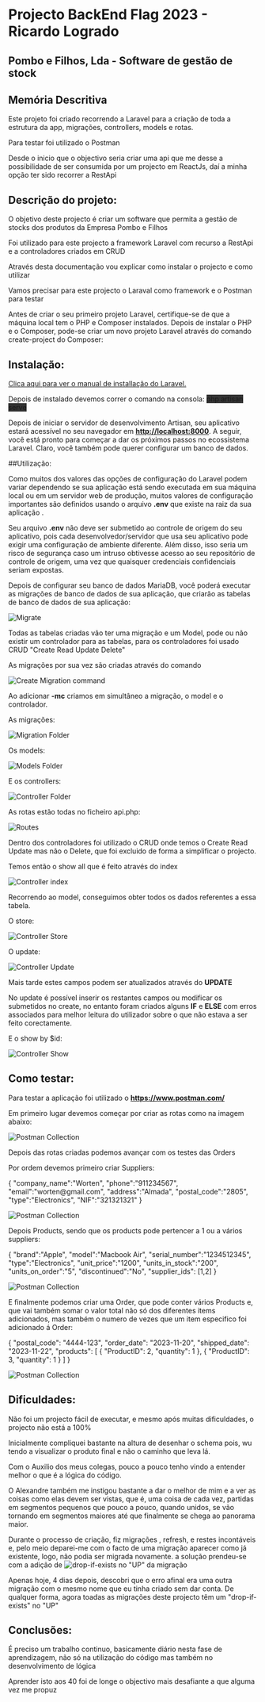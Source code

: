 <h1>Projecto BackEnd Flag 2023 - Ricardo Logrado</h1>
<h2>Pombo e Filhos, Lda - Software de gestão de stock</h2>

## Memória Descritiva

<p>Este projeto foi criado recorrendo a Laravel para a criação de toda a estrutura da app, migrações, controllers, models e rotas.</p>
<p>Para testar foi utilizado o Postman</p>
<p>Desde o inicio que o objectivo seria criar uma api que me desse a possibilidade de ser consumida por um projecto em ReactJs, daí a minha opção ter sido recorrer a RestApi </p>

## Descrição do projeto:

<p>O objetivo deste projecto é criar um software que permita a gestão de stocks dos produtos da Empresa Pombo e Filhos</p>
<p>Foi utilizado para este projecto a framework Laravel com recurso a RestApi e a controladores criados em CRUD</p>

<p>Através desta documentação vou explicar como instalar o projecto e como utilizar</p>
<p>Vamos precisar para este projecto o Laraval como framework e o Postman para testar</p>
<p>Antes de criar o seu primeiro projeto Laravel, certifique-se de que a máquina local tem o PHP e Composer instalados.
 Depois de instalar o PHP e o Composer, pode-se criar um novo projeto Laravel através do comando create-project do Composer:</p>

## Instalação:

<a href="https://laravel.com/docs/10.x/installation" target="_blank" rel="">Clica aqui para ver o manual de installação do Laravel.</a>

<p>Depois de instalado devemos correr o comando na consola:
    <span style="background-color: #333 ;">php artisan serve</span>
</p>
<p>Depois de iniciar o servidor de desenvolvimento Artisan, seu aplicativo estará acessível no seu navegador em <strong><a href="http://localhost:8000" target="_blank">http://localhost:8000</a></strong>. A seguir, você está pronto para começar a dar os próximos passos no ecossistema Laravel. Claro, você também pode querer configurar um banco de dados.</p>

##Utilização:

<p>Como muitos dos valores das opções de configuração do Laravel podem variar dependendo se sua aplicação está sendo executada em sua máquina local ou em um servidor web de produção, muitos valores de configuração importantes são definidos usando o arquivo <strong>.env</strong> que existe na raiz da sua aplicação .</p>

<p>Seu arquivo <strong>.env</strong> não deve ser submetido ao controle de origem do seu aplicativo, pois cada desenvolvedor/servidor que usa seu aplicativo pode exigir uma configuração de ambiente diferente. Além disso, isso seria um risco de segurança caso um intruso obtivesse acesso ao seu repositório de controle de origem, uma vez que quaisquer credenciais confidenciais seriam expostas.</p>

<p>Depois de configurar seu banco de dados MariaDB, você poderá executar as migrações de banco de dados de sua aplicação, que criarão as tabelas de banco de dados de sua aplicação:</p>
<img src="./public/assets/img/php migrate.png" alt="Migrate">

<p>Todas as tabelas criadas vão ter uma migração e um Model, pode ou não existir um controlador para as tabelas, para os controladores foi usado CRUD "Create Read Update Delete"</p>
<p>As migrações por sua vez são criadas através do comando</p>
<img src="./public/assets/img/create-mc.png" alt="Create Migration command">
<p>Ao adicionar <strong>-mc</strong> criamos em simultâneo a migração, o model e o controlador.</p>
<p>As migrações:</p>
<img src="./public/assets/img/migracoes.png" alt="Migration Folder">
<p>Os models:</p>
<img src="./public/assets/img/modelsfolder.png" alt="Models Folder">
<p>E os controllers:</p>
<img src="./public/assets/img/controllersfolder.png" alt="Controller Folder">

<p>As rotas estão todas no ficheiro api.php:</p>
<img src="./public/assets/img/rotas.png" alt="Routes">

<p>Dentro dos controladores foi utilizado o CRUD onde temos o Create Read Update mas não o Delete, que foi excluido de forma a simplificar o projecto.</p>

<p>Temos então o show all que é feito através do index</p>
<img src="./public/assets/img/index.png" alt="Controller index">

<p>Recorrendo ao model, conseguimos obter todos os dados referentes a essa tabela.</p>

<p>O store:</p>
<img src="./public/assets/img/create-store.png" alt="Controller Store">

<p>O update:</p>
<img src="./public/assets/img/create-update.png" alt="Controller Update">
<p>Mais tarde estes campos podem ser atualizados através do <strong>UPDATE</strong></p>
<p>No update é possível inserir os restantes campos ou modificar os submetidos no create, no entanto foram criados alguns <strong>IF</strong> e <strong>ELSE</strong> com erros associados para melhor leitura do utilizador sobre o que não estava a ser feito corectamente.</p>

<p>E o show by $id:</p>
<img src="./public/assets/img/create-show.png" alt="Controller Show">

## Como testar:

<p>Para testar a aplicação foi utilizado o <strong><a href="https://www.postman.com/" target="_blank">https://www.postman.com/</a></strong></p>
<p>Em primeiro lugar devemos começar por criar as rotas como na imagem abaixo:</p>
<img src="./public/assets/img/postman-collection.png" alt="Postman Collection">
<p>Depois das rotas criadas podemos avançar com os testes das Orders</p>
<p>Por ordem devemos primeiro criar Suppliers:</p>
<p>{
    "company_name":"Worten",
    "phone":"911234567",
    "email":"worten@gmail.com",
    "address":"Almada",
    "postal_code":"2805",
    "type":"Electronics",
    "NIF":"321321321"
  }
</p>
<img src="./public/assets/img/postman-collection-suppliers.png" alt="Postman Collection">
<p>Depois Products, sendo que os products pode pertencer a 1 ou a vários suppliers:</p>
<p>{
    "brand":"Apple",
    "model":"Macbook Air",
    "serial_number":"1234512345",
    "type":"Electronics",
    "unit_price":"1200",
    "units_in_stock":"200",
    "units_on_order":"5",
    "discontinued":"No",
    "supplier_ids": [1,2]
  }
</p>
<img src="./public/assets/img/postman-collection-products.png" alt="Postman Collection">
<p>E finalmente podemos criar uma Order, que pode conter vários Products e, que vai também somar o valor total não só dos diferentes items adicionados, mas também o numero de vezes que um item especifico foi adicionado á Order:</p>
<p>
{
    "postal_code": "4444-123",
    "order_date": "2023-11-20",
    "shipped_date": "2023-11-22",
    "products": [
        {
            "ProductID": 2,
            "quantity": 1
        },
        {
            "ProductID": 3,
            "quantity": 1
        }
    ]
  }
</p>
<img src="./public/assets/img/postman-collection-orders.png" alt="Postman Collection">

## Dificuldades:

<p>Não foi um projecto fácil de executar, e mesmo após muitas dificuldades, o projecto não está a 100%</p>
<p>Inicialmente compliquei bastante na altura de desenhar o schema pois, wu tendo a visualizar o produto final e não o caminho que leva lá.</p>
<p>Com o Auxilio dos meus colegas, pouco a pouco tenho vindo a entender melhor o que é a lógica do código.</p>
<p>O Alexandre também me instigou bastante a dar o melhor de mim e a ver as coisas como elas devem ser vistas, que é, uma coisa de cada vez, partidas em segmentos pequenos que pouco a pouco, quando unidos, se vão tornando em segmentos maiores até que finalmente se chega ao panorama maior.</p>
<p>Durante o processo de criação, fiz migrações , refresh, e restes incontáveis e, pelo meio deparei-me com o facto de uma migração aparecer como já existente, logo, não podia ser migrada novamente. a solução prendeu-se com a adição de <img src="./public/assets/img/drop-if-exists.png" alt="drop-if-exists"> no "UP" da migração</p>
<p>Apenas hoje, 4 dias depois, descobri que o erro afinal era uma outra migração com o mesmo nome que eu tinha criado sem dar conta. De qualquer forma, agora toadas as migrações deste projecto têm um "drop-if-exists" no "UP"</p>

## Conclusões:

<p>É preciso um trabalho continuo, basicamente diário nesta fase de aprendizagem, não só na utilização do código mas também no desenvolvimento de lógica</p>
<p>Aprender isto aos 40 foi de longe o objectivo mais desafiante a que alguma vez me propuz</p>
